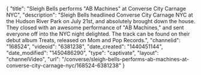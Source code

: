 {
    "title": "Sleigh Bells performs \"AB Machines\" at Converse City Carnage NYC",
    "description": "Sleigh Bells headlined Converse City Carnage NYC at the Hudson River Park on July 21st, and absolutely brought down the house. They closed with an awesome performance of \"AB Machines,\" and sent everyone off into the NYC night delighted. The track can be found on their debut album Treats, released on Mom and Pop Records.",
    "channelid": "168524",
    "videoid": "6381238",
    "date_created": "1440451144",
    "date_modified": "1450486290",
    "type": "captivate",
    "layout": "channelVideo",
    "url": "\/converse\/sleigh-bells-performs-ab-machines-at-converse-city-carnage-nyc\/168524-6381238"
}